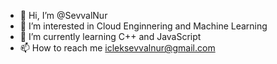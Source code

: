 - 👋 Hi, I’m @SevvalNur
- 👀 I’m interested in Cloud Enginnering and Machine Learning
- 🌱 I’m currently learning C++ and JavaScript
- 📫 How to reach me icleksevvalnur@gmail.com

<!---
SevvalNur/SevvalNur is a ✨ special ✨ repository because its `README.md` (this file) appears on your GitHub profile.
You can click the Preview link to take a look at your changes.
--->
